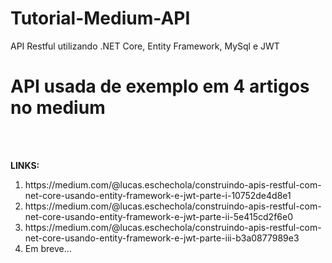 # Tutorial-Medium-API
API Restful utilizando .NET Core, Entity Framework, MySql e JWT<br>
<h1> API usada de exemplo em 4 artigos no medium </h1>

<br><br>

<strong>LINKS:</strong>

<ol>
  <li>https://medium.com/@lucas.eschechola/construindo-apis-restful-com-net-core-usando-entity-framework-e-jwt-parte-i-10752de4d8e1</li>
  <li>https://medium.com/@lucas.eschechola/construindo-apis-restful-com-net-core-usando-entity-framework-e-jwt-parte-ii-5e415cd2f6e0</li>
  <li>https://medium.com/@lucas.eschechola/construindo-apis-restful-com-net-core-usando-entity-framework-e-jwt-parte-iii-b3a0877989e3</li>
  <li>Em breve...</li>
</ol>
